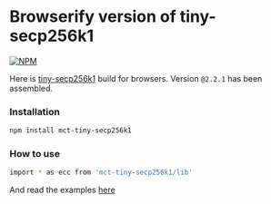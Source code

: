 # Browserify version of tiny-secp256k1

[![NPM](https://img.shields.io/npm/v/tiny-secp256k1.svg)](https://www.npmjs.com/package/tiny-secp256k1-browserify)

Here is [tiny-secp256k1](https://github.com/bitcoinjs/tiny-secp256k1) build for browsers. Version `@2.2.1` has been assembled.


### Installation

```bash
npm install mct-tiny-secp256k1
```

### How to use

```bash
import * as ecc from 'mct-tiny-secp256k1/lib'
```

And read the examples [here](https://github.com/mctxyz/tiny-secp256k1)
